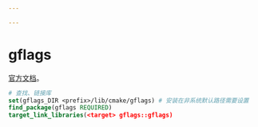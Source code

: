 ```yaml
---

---
```


# gflags

[官方文档](https://gflags.github.io/gflags/)。

```cmake
# 查找、链接库
set(gflags_DIR <prefix>/lib/cmake/gflags) # 安装在非系统默认路径需要设置
find_package(gflags REQUIRED)
target_link_libraries(<target> gflags::gflags)
```

